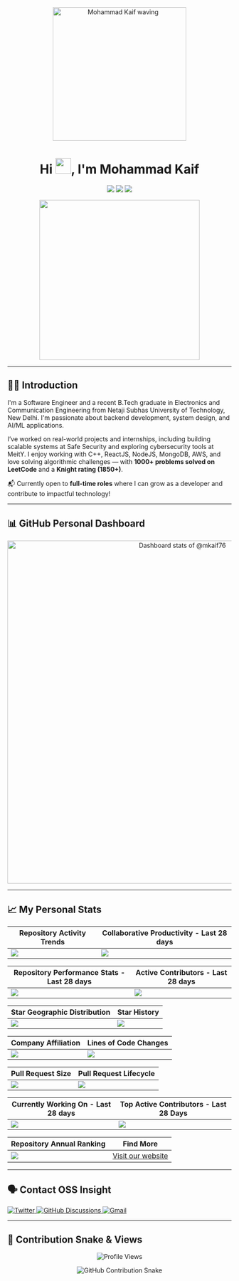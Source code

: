 <div align="center" width="50">
    <img alt="Mohammad Kaif waving" src="./assets/oh hi there.png" width="300"/>
</div>

<h1 align="center">Hi <img src="https://media.giphy.com/media/hvRJCLFzcasrR4ia7z/giphy.gif" width="35">, I'm Mohammad Kaif</h1>

<p align="center">
  <img src="https://img.shields.io/github/followers/mkaif76?style=social" />
  <img src="https://img.shields.io/github/stars/mkaif76?style=social" />
  <img src="https://komarev.com/ghpvc/?username=mkaif76&style=plastic&color=blueviolet" />
</p>

<div align="center">
<a href="https://ossinsight.io">
  <img src="https://ossinsight.io/web/static/img/screenshots/homepage.gif" height=360 />
</a>
</div>

---

## 👨‍💻 Introduction

I'm a Software Engineer and a recent B.Tech graduate in Electronics and Communication Engineering from Netaji Subhas University of Technology, New Delhi. I'm passionate about backend development, system design, and AI/ML applications.

I’ve worked on real-world projects and internships, including building scalable systems at Safe Security and exploring cybersecurity tools at MeitY. I enjoy working with C++, ReactJS, NodeJS, MongoDB, AWS, and love solving algorithmic challenges — with **1000+ problems solved on LeetCode** and a **Knight rating (1850+)**.

📬 Currently open to **full-time roles** where I can grow as a developer and contribute to impactful technology!

---

## 📊 GitHub Personal Dashboard

<a href="https://next.ossinsight.io/widgets/official/compose-user-dashboard-stats?user_id=111599709" target="_blank" align="center">
  <picture>
    <source media="(prefers-color-scheme: dark)" srcset="https://next.ossinsight.io/widgets/official/compose-user-dashboard-stats/thumbnail.png?user_id=111599709&image_size=auto&color_scheme=dark" width="771" height="auto">
    <img alt="Dashboard stats of @mkaif76" src="https://next.ossinsight.io/widgets/official/compose-user-dashboard-stats/thumbnail.png?user_id=111599709&image_size=auto&color_scheme=light" width="771" height="auto">
  </picture>
</a>

---

## 📈 My Personal Stats

| Repository Activity Trends | Collaborative Productivity - Last 28 days |
| ----------- | ----------- |
|<img src="https://next.ossinsight.io/widgets/official/compose-activity-trends/thumbnail.png?repo_id=41986369&image_size=auto" />|<img src="https://next.ossinsight.io/widgets/official/compose-last-28-days-collaborative-productivity/thumbnail.png?repo_id=41986369&image_size=auto" />|

| Repository Performance Stats - Last 28 days | Active Contributors - Last 28 days |
| ----------- | ----------- |
|<img src="https://next.ossinsight.io/widgets/official/compose-last-28-days-stats/thumbnail.png?repo_id=41986369&image_size=auto" />|<img src="https://next.ossinsight.io/widgets/official/compose-recent-active-contributors/thumbnail.png?repo_id=41986369&limit=100&image_size=auto"/>|

| Star Geographic Distribution | Star History |
| ----------- | ----------- |
|<img src="https://next.ossinsight.io/widgets/official/analyze-repo-stars-map/thumbnail.png?activity=stars&repo_id=41986369&image_size=auto" />|<img src="https://next.ossinsight.io/widgets/official/analyze-repo-stars-history/thumbnail.png?repo_id=41986369&image_size=auto" />|

| Company Affiliation | Lines of Code Changes |
| ----------- | ----------- |
|<img src="https://next.ossinsight.io/widgets/official/analyze-repo-company/thumbnail.png?activity=stars&repo_id=41986369&image_size=auto" />|<img src="https://next.ossinsight.io/widgets/official/analyze-repo-loc-per-month/thumbnail.png?repo_id=41986369&image_size=auto" />|

| Pull Request Size | Pull Request Lifecycle |
| ----------- | ----------- |
|<img src="https://next.ossinsight.io/widgets/official/analyze-repo-pull-requests-size-per-month/thumbnail.png?repo_id=41986369&image_size=auto" />|<img src="https://next.ossinsight.io/widgets/official/analyze-repo-pull-request-open-to-merged/thumbnail.png?repo_id=41986369&image_size=auto" />|

| Currently Working On - Last 28 days | Top Active Contributors - Last 28 Days |
| ----------- | ----------- |
|<img src="https://next.ossinsight.io/widgets/official/compose-currently-working-on/thumbnail.png?activity_type=all&user_id=111599709&image_size=auto" />|<img src="https://next.ossinsight.io/widgets/official/compose-recent-top-contributors/thumbnail.png?repo_id=41986369&image_size=auto" />|

| Repository Annual Ranking | Find More |
| ----------- | ----------- |
|<img src="https://next.ossinsight.io/widgets/official/collection-annually-ranking/thumbnail.png?activity=stars&collection_id=2&image_size=auto" />|<a href="https://next.ossinsight.io/widgets?utm_source=github&utm_medium=referral">Visit our website</a>|

---

## 🗣️ Contact OSS Insight

<a href="https://twitter.com/OSSInsight" target="_blank">
<img src="https://img.shields.io/badge/twitter-%2300acee.svg?color=1DA1F2&style=for-the-badge&logo=twitter&logoColor=white" alt="Twitter" />
</a>

<a href="https://github.com/pingcap/ossinsight/discussions" target="_blank">
<img src="https://img.shields.io/badge/github-%2300acee.svg?color=181717&style=for-the-badge&logo=github&logoColor=white" alt="GitHub Discussions" />
</a>

<a href="mailto:ossinsight@pingcap.com" target="_blank">
<img src="https://img.shields.io/badge/gmail-%2300acee.svg?color=EA4335&style=for-the-badge&logo=gmail&logoColor=white" alt="Gmail" />
</a>

---

## 🐍 Contribution Snake & Views

<p align="center">
  <img src="https://komarev.com/ghpvc/?username=mkaif76&style=plastic&color=blueviolet" alt="Profile Views"/>
</p>

<p align="center">
  <img src="https://github.com/mkaif76/mkaif76/blob/output/github-contribution-grid-snake.svg" alt="GitHub Contribution Snake"/>
</p>

